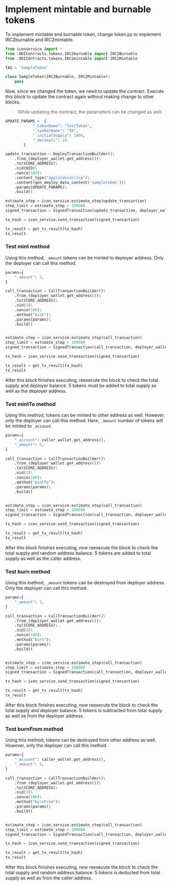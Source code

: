 # Implement mintable and burnable tokens

To implement mintable and burnable token, change token.py to implement IRC2burnable and IRC2mintable.<br>

```Python
from iconservice import *
from .ODIContracts.tokens.IRC2burnable import IRC2Burnable
from .ODIContracts.tokens.IRC2mintable import IRC2Mintable

TAG = 'SampleToken'

class SampleToken(IRC2Burnable, IRC2Mintable):
    pass
```

Now, since we changed the token, we need to update the contract. Execute this block to update the contract again without making change to other blocks.

> While updating the contract, the parameters can be changed as well.

```Python
UPDATE_PARAMS =  {
            "_tokenName": "TestToken",
            "_symbolName": "TK",
            "_initialSupply": 1000,
            "_decimals": 18
        }

update_transaction = DeployTransactionBuilder()\
    .from_(deployer_wallet.get_address())\
    .to(SCORE_ADDRESS)\
    .nid(NID)\
    .nonce(100)\
    .content_type("application/zip")\
    .content(gen_deploy_data_content('sampletoken'))\
    .params(UPDATE_PARAMS)\
    .build()

estimate_step = icon_service.estimate_step(update_transaction)
step_limit = estimate_step + 100000
signed_transaction = SignedTransaction(update_transaction, deployer_wallet, step_limit)

tx_hash = icon_service.send_transaction(signed_transaction)

tx_result = get_tx_result(tx_hash)
tx_result
```


### Test mint method
Using this method, `_amount` tokens can be minted to deployer address. Only the deployer can call this method.
```Python
params={
    "_amount": 5,
}

call_transaction = CallTransactionBuilder()\
    .from_(deployer_wallet.get_address())\
    .to(SCORE_ADDRESS)\
    .nid(3)\
    .nonce(100)\
    .method("mint")\
    .params(params)\
    .build()


estimate_step = icon_service.estimate_step(call_transaction)
step_limit = estimate_step + 100000
signed_transaction = SignedTransaction(call_transaction, deployer_wallet, step_limit)

tx_hash = icon_service.send_transaction(signed_transaction)

tx_result = get_tx_result(tx_hash)
tx_result
```
After this block finishes executing, reexecute the block to check the total supply and deployer balance. 5 tokens must be added to total supply as well as the deployer address. 

### Test mintTo method

Using this method, tokens can be minted to other address as well. However, only the deployer can call this method. Here, `_amount` number of tokens will be minted to `_account`.
```Python
params={
    "_account": caller_wallet.get_address(),
    "_amount": 5,
}

call_transaction = CallTransactionBuilder()\
    .from_(deployer_wallet.get_address())\
    .to(SCORE_ADDRESS)\
    .nid(3)\
    .nonce(100)\
    .method("mintTo")\
    .params(params)\
    .build()


estimate_step = icon_service.estimate_step(call_transaction)
step_limit = estimate_step + 100000
signed_transaction = SignedTransaction(call_transaction, deployer_wallet, step_limit)

tx_hash = icon_service.send_transaction(signed_transaction)

tx_result = get_tx_result(tx_hash)
tx_result
```
After this block finishes executing, now reexecute the block to check the total supply and random address balance. 5 tokens are added to total supply as well as the caller address.  

### Test burn method
Using this method, `_amount` tokens can be destroyed from deployer address. Only the deployer can call this method.
```Python
params={
    "_amount": 5,
}

call_transaction = CallTransactionBuilder()\
    .from_(deployer_wallet.get_address())\
    .to(SCORE_ADDRESS)\
    .nid(3)\
    .nonce(100)\
    .method("burn")\
    .params(params)\
    .build()


estimate_step = icon_service.estimate_step(call_transaction)
step_limit = estimate_step + 100000
signed_transaction = SignedTransaction(call_transaction, deployer_wallet, step_limit)

tx_hash = icon_service.send_transaction(signed_transaction)

tx_result = get_tx_result(tx_hash)
tx_result
```
After this block finishes executing, now reexecute the block to check the total supply and deployer balance. 5 tokens is subtracted from total supply as well as from the deployer address. 

### Test burnFrom method
Using this method, tokens can be destroyed from other address as well. However, only the deployer can call this method.
```Python
params={
    "_account": caller_wallet.get_address(),
    "_amount": 5,
}

call_transaction = CallTransactionBuilder()\
    .from_(deployer_wallet.get_address())\
    .to(SCORE_ADDRESS)\
    .nid(3)\
    .nonce(100)\
    .method("burnFrom")\
    .params(params)\
    .build()


estimate_step = icon_service.estimate_step(call_transaction)
step_limit = estimate_step + 100000
signed_transaction = SignedTransaction(call_transaction, deployer_wallet, step_limit)

tx_hash = icon_service.send_transaction(signed_transaction)

tx_result = get_tx_result(tx_hash)
tx_result
```

After this block finishes executing, now reexecute the block to check the total supply and random address balance. 5 tokens is deducted from total supply as well as from the caller address. 
